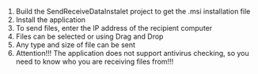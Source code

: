1. Build the SendReceiveDataInstalet project to get the .msi installation file
2. Install the application
3. To send files, enter the IP address of the recipient computer
4. Files can be selected or using Drag and Drop
5. Any type and size of file can be sent
6. Attention!!! The application does not support antivirus checking, so you need to know who you are receiving files from!!!
